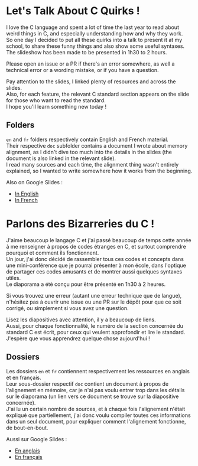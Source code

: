 # Let's Talk About C Quirks !

I love the C language and spent a lot of time the last year to read about weird things in C, and especially understanding how and why they work.  
So one day I decided to put all these quirks into a talk to present it at my school, to share these funny things and also show some useful syntaxes.  
The slideshow has been made to be presented in 1h30 to 2 hours.  

Please open an issue or a PR if there's an error somewhere, as well a technical error or a wording mistake, or if you have a question.  

Pay attention to the slides, I linked plenty of resources and across the slides.  
Also, for each feature, the relevant C standard section appears on the slide for those who want to read the standard.  
I hope you'll learn something new today !  

## Folders
`en` and `fr` folders respectively contain English and French material.  
Their respective `doc` subfolder contains a document I wrote about memory alignment, as I didn't dive too much into the details in the slides (the document is also linked in the relevant slide).  
I read many sources and each time, the alignment thing wasn't entirely explained, so I wanted to write somewhere how it works from the beginning.  

Also on Google Slides :
- [In English](https://docs.google.com/presentation/d/1oQpbV9t1fhIH8WtUcaE4djnI_kzWfA1dMC4ziE1rDR4/edit?usp=sharing)
- [In French](https://docs.google.com/presentation/d/1WNJ9Ap3TPxLQFMK94vnAPWC0X2H8_fC7sN8TZ_IrjdI/edit?usp=sharing)

# Parlons des Bizarreries du C !

J'aime beaucoup le langage C et j'ai passé beaucoup de temps cette année à me renseigner à propos de codes étranges en C, et surtout comprendre pourquoi et comment ils fonctionnent.  
Un jour, j'ai donc décidé de rassembler tous ces codes et concepts dans une mini-conférence que je pourrai présenter à mon école, dans l'optique de partager ces codes amusants et de montrer aussi quelques syntaxes utiles.  
Le diaporama a été conçu pour être présenté en 1h30 à 2 heures.  

Si vous trouvez une erreur (autant une erreur technique que de langue), n'hésitez pas à ouvrir une issue ou une PR sur le dépôt pour que ce soit corrigé, ou simplement si vous avez une question.  

Lisez les diapositives avec attention, il y a beaucoup de liens.  
Aussi, pour chaque fonctionnalité, le numéro de la section concernée du standard C est écrit, pour ceux qui veulent approfondir et lire le standard.  
J'espère que vous apprendrez quelque chose aujourd'hui !  

## Dossiers
Les dossiers `en` et `fr` contiennent respectivement les ressources en anglais et en français.  
Leur sous-dossier respectif `doc` contient un document à propos de l'alignement en mémoire, car je n'ai pas voulu entrer trop dans les détails sur le diaporama (un lien vers ce document se trouve sur la diapositive concernée).  
J'ai lu un certain nombre de sources, et à chaque fois l'alignement n'était expliqué que partiellement, j'ai donc voulu compiler toutes ces informations dans un seul document, pour expliquer comment l'alignement fonctionne, de bout-en-bout.  

Aussi sur Google Slides :
- [En anglais](https://docs.google.com/presentation/d/1oQpbV9t1fhIH8WtUcaE4djnI_kzWfA1dMC4ziE1rDR4/edit?usp=sharing)
- [En français](https://docs.google.com/presentation/d/1WNJ9Ap3TPxLQFMK94vnAPWC0X2H8_fC7sN8TZ_IrjdI/edit?usp=sharing)
